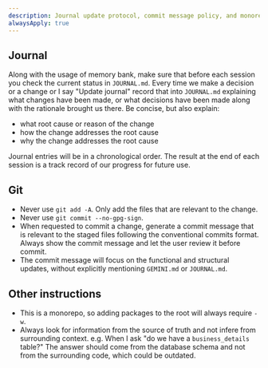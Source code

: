 ```yaml
---
description: Journal update protocol, commit message policy, and monorepo/source-of-truth practices.
alwaysApply: true
---
```


## Journal

Along with the usage of memory bank, make sure that before each session you check the current status in `JOURNAL.md`.
Every time we make a decision or a change or I say "Update journal" record that into `JOURNAL.md` explaining what changes have been made, or what decisions have been made along with the rationale brought us there. Be concise, but also explain:

- what root cause or reason of the change
- how the change addresses the root cause
- why the change addresses the root cause

Journal entries will be in a chronological order.
The result at the end of each session is a track record of our progress for future use.

## Git

- Never use `git add -A`. Only add the files that are relevant to the change.
- Never use `git commit --no-gpg-sign`.
- When requested to commit a change, generate a commit message that is relevant to the staged files following the conventional commits format. Always show the commit message and let the user review it before commit.
- The commit message will focus on the functional and structural updates, without explicitly mentioning `GEMINI.md` or `JOURNAL.md`.

## Other instructions

- This is a monorepo, so adding packages to the root will always require `-w`.
- Always look for information from the source of truth and not infere from surrounding context. e.g. When I ask "do we have a `business_details` table?" The answer should come from the database schema and not from the surrounding code, which could be outdated.
